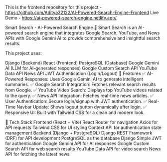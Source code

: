 This is the frontend repository for this project - https://github.com/Aditya32122/AI-Powered-Search-Engine-Frontend
Live Demo - https://ai-powered-search-engine.netlify.app/

Smart Search - AI-Powered Search Engine
🚀 Smart Search is an AI-powered search engine that integrates Google Search, YouTube, and News APIs with Google Gemini AI to provide comprehensive and insightful search results.

This project uses:

Django (Backend)
React (Frontend)
PostgreSQL (Database)
Google Gemini AI (LLM for AI-generated responses)
Google Custom Search API
YouTube Data API
News API
JWT Authentication (Login/Logout)
📌 Features
✅ AI-Powered Responses: Uses Google Gemini AI to generate intelligent summaries.
✅ Google Search Integration: Fetches relevant search results from Google.
✅ YouTube Video Search: Displays top YouTube videos related to the query.
✅ News API Integration: Fetches real-time news articles.
✅ User Authentication: Secure login/signup with JWT authentication.
✅ Real-Time Navbar Update: Shows logout button dynamically after login.
✅ Responsive UI: Built with Tailwind CSS for a clean and modern look.

🔧 Tech Stack
Frontend (React + Vite)
React Router for navigation
Axios for API requests
Tailwind CSS for UI styling
Context API for authentication state management
Backend (Django + PostgreSQL)
Django REST Framework (DRF) for API development
PostgreSQL as the database
Django Simple JWT for authentication
Google Gemini API for AI responses
Google Custom Search API for web search results
YouTube Data API for video search
News API for fetching the latest news
